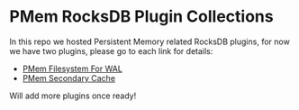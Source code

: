 # PMem RocksDB Plugin Collections

In this repo we hosted Persistent Memory related RocksDB plugins, for now we have two plugins, please go to each link for details:
 - [PMem Filesystem For WAL](https://github.com/pmem/pmem-rocksdb-plugin/tree/main/plugin/pmemfs)
 - [PMem Secondary Cache](https://github.com/pmem/pmem-rocksdb-plugin/tree/main/plugin/pmem_scache)

Will add more plugins once ready!
